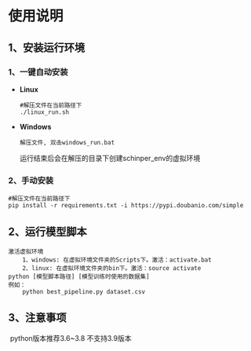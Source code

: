 使用说明
=======

## 1、安装运行环境

### 	1、一键自动安装

- **Linux**

  ```
  #解压文件在当前路径下
  ./linux_run.sh
  ```

  

- **Windows**

    ```
    解压文件, 双击windows_run.bat
    ```
    
    运行结束后会在解压的目录下创建schinper_env的虚拟环境

### 	2、手动安装

```
#解压文件在当前路径下
pip install -r requirements.txt -i https://pypi.doubanio.com/simple
```



## 2、运行模型脚本

```
激活虚拟环境
	1、windows: 在虚拟环境文件夹的Scripts下。激活：activate.bat
	2、linux: 在虚拟环境文件夹的bin下。激活：source activate
python [模型脚本路径] [模型训练时使用的数据集]
例如：
	python best_pipeline.py dataset.csv
```



## 3、注意事项

​	python版本推荐3.6~3.8		不支持3.9版本


